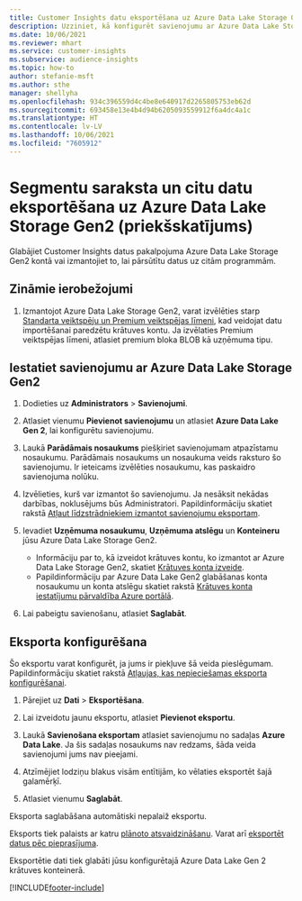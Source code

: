 ```yaml
---
title: Customer Insights datu eksportēšana uz Azure Data Lake Storage Gen2
description: Uzziniet, kā konfigurēt savienojumu ar Azure Data Lake Storage Gen2.
ms.date: 10/06/2021
ms.reviewer: mhart
ms.service: customer-insights
ms.subservice: audience-insights
ms.topic: how-to
author: stefanie-msft
ms.author: sthe
manager: shellyha
ms.openlocfilehash: 934c396559d4c4be8e640917d2265805753eb62d
ms.sourcegitcommit: 693458e13e4b4d94b6205093559912f6a4dc4a1c
ms.translationtype: HT
ms.contentlocale: lv-LV
ms.lasthandoff: 10/06/2021
ms.locfileid: "7605912"
---
```

# <a name="export-segment-list-and-other-data-to-azure-data-lake-storage-gen2-preview"></a>Segmentu saraksta un citu datu eksportēšana uz Azure Data Lake Storage Gen2 (priekšskatījums)

Glabājiet Customer Insights datus pakalpojuma Azure Data Lake Storage Gen2 kontā vai izmantojiet to, lai pārsūtītu datus uz citām programmām.

## <a name="known-limitations"></a>Zināmie ierobežojumi

1. Izmantojot Azure Data Lake Storage Gen2, varat izvēlēties starp [Standarta veiktspēju un Premium veiktspējas līmeni](/azure/storage/blobs/create-data-lake-storage-account), kad veidojat datu importēšanai paredzētu krātuves kontu. Ja izvēlaties Premium veiktspējas līmeni, atlasiet premium bloka BLOB kā uzņēmuma tipu. 


## <a name="set-up-the-connection-to-azure-data-lake-storage-gen2"></a>Iestatiet savienojumu ar Azure Data Lake Storage Gen2 


1. Dodieties uz **Administrators** > **Savienojumi**.

1. Atlasiet vienumu **Pievienot savienojumu** un atlasiet **Azure Data Lake Gen 2**, lai konfigurētu savienojumu.

1. Laukā **Parādāmais nosaukums** piešķiriet savienojumam atpazīstamu nosaukumu. Parādāmais nosaukums un nosaukuma veids raksturo šo savienojumu. Ir ieteicams izvēlēties nosaukumu, kas paskaidro savienojuma nolūku.

1. Izvēlieties, kurš var izmantot šo savienojumu. Ja nesāksit nekādas darbības, noklusējums būs Administratori. Papildinformāciju skatiet rakstā [Atļaut līdzstrādniekiem izmantot savienojumu eksportam](connections.md#allow-contributors-to-use-a-connection-for-exports).

1. Ievadiet **Uzņēmuma nosaukumu**, **Uzņēmuma atslēgu** un **Konteineru** jūsu Azure Data Lake Storage Gen2.
    - Informāciju par to, kā izveidot krātuves kontu, ko izmantot ar Azure Data Lake Storage Gen2, skatiet [Krātuves konta izveide](/azure/storage/blobs/create-data-lake-storage-account). 
    - Papildinformāciju par Azure Data Lake Gen2 glabāšanas konta nosaukumu un konta atslēgu skatiet rakstā [Krātuves konta iestatījumu pārvaldība Azure portālā](/azure/storage/common/storage-account-manage).

1. Lai pabeigtu savienošanu, atlasiet **Saglabāt**. 

## <a name="configure-an-export"></a>Eksporta konfigurēšana

Šo eksportu varat konfigurēt, ja jums ir piekļuve šā veida pieslēgumam. Papildinformāciju skatiet rakstā [Atļaujas, kas nepieciešamas eksporta konfigurēšanai](export-destinations.md#set-up-a-new-export).

1. Pārejiet uz **Dati** > **Eksportēšana**.

1. Lai izveidotu jaunu eksportu, atlasiet **Pievienot eksportu**.

1. Laukā **Savienošana eksportam** atlasiet savienojumu no sadaļas **Azure Data Lake**. Ja šis sadaļas nosaukums nav redzams, šāda veida savienojumi jums nav pieejami.

1. Atzīmējiet lodziņu blakus visām entītijām, ko vēlaties eksportēt šajā galamērķī.

1. Atlasiet vienumu **Saglabāt**.

Eksporta saglabāšana automātiski nepalaiž eksportu.

Eksports tiek palaists ar katru [plānoto atsvaidzināšanu](system.md#schedule-tab). Varat arī [eksportēt datus pēc pieprasījuma](export-destinations.md#run-exports-on-demand). 

Eksportētie dati tiek glabāti jūsu konfigurētajā Azure Data Lake Gen 2 krātuves konteinerā. 

[!INCLUDE[footer-include](../includes/footer-banner.md)]
